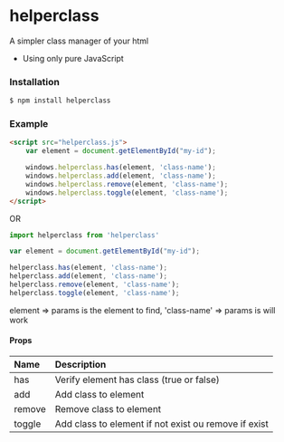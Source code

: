 # helperclass
A simpler class manager of your html

* Using only pure JavaScript

### Installation

```bash
$ npm install helperclass
```

### Example
```html
<script src="helperclass.js">
	var element = document.getElementById("my-id");

	windows.helperclass.has(element, 'class-name');
	windows.helperclass.add(element, 'class-name');
	windows.helperclass.remove(element, 'class-name');
	windows.helperclass.toggle(element, 'class-name');
</script>
```

OR

```js
import helperclass from 'helperclass'

var element = document.getElementById("my-id");

helperclass.has(element, 'class-name');
helperclass.add(element, 'class-name');
helperclass.remove(element, 'class-name');
helperclass.toggle(element, 'class-name');
```
element => params is the element to find, 'class-name' => params is will work

#### Props

| Name          | Description
| :------------ | :-----------
| has           | Verify element has class (true or false)
| add           | Add class to element
| remove        | Remove class to element
| toggle        | Add class to element if not exist ou remove if exist
